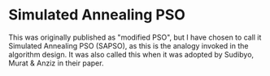# Simulated Annealing PSO

This was originally published as "modified PSO", but I have chosen to call it Simulated Annealing PSO (SAPSO), as this is the analogy invoked in the algorithm design. It was also called this when it was adopted by Sudibyo, Murat & Anziz in their paper. 
